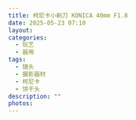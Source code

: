 ```yaml
---
title: 柯尼卡小剃刀 KONICA 40mm F1.8
date: 2025-05-23 07:10
layout: 
categories:
  - 玩艺
  - 器用
tags:
  - 镜头
  - 摄影器材
  - 柯尼卡
  - 饼干头
description: ""
photos:
---
```

